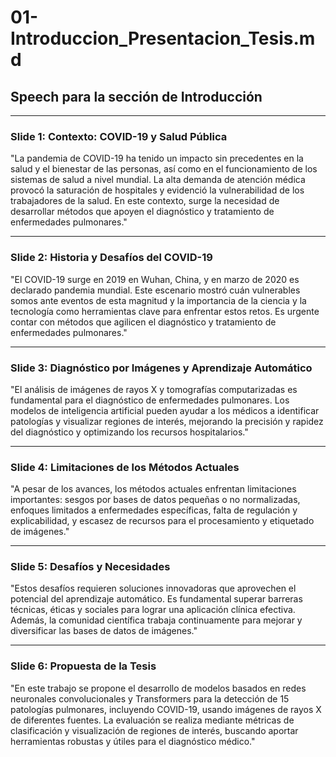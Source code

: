 # 01-Introduccion_Presentacion_Tesis.md

## Speech para la sección de Introducción

---

### Slide 1: Contexto: COVID-19 y Salud Pública

"La pandemia de COVID-19 ha tenido un impacto sin precedentes en la salud y el bienestar de las personas, así como en el funcionamiento de los sistemas de salud a nivel mundial. La alta demanda de atención médica provocó la saturación de hospitales y evidenció la vulnerabilidad de los trabajadores de la salud. En este contexto, surge la necesidad de desarrollar métodos que apoyen el diagnóstico y tratamiento de enfermedades pulmonares."

---

### Slide 2: Historia y Desafíos del COVID-19

"El COVID-19 surge en 2019 en Wuhan, China, y en marzo de 2020 es declarado pandemia mundial. Este escenario mostró cuán vulnerables somos ante eventos de esta magnitud y la importancia de la ciencia y la tecnología como herramientas clave para enfrentar estos retos. Es urgente contar con métodos que agilicen el diagnóstico y tratamiento de enfermedades pulmonares."

---

### Slide 3: Diagnóstico por Imágenes y Aprendizaje Automático

"El análisis de imágenes de rayos X y tomografías computarizadas es fundamental para el diagnóstico de enfermedades pulmonares. Los modelos de inteligencia artificial pueden ayudar a los médicos a identificar patologías y visualizar regiones de interés, mejorando la precisión y rapidez del diagnóstico y optimizando los recursos hospitalarios."

---

### Slide 4: Limitaciones de los Métodos Actuales

"A pesar de los avances, los métodos actuales enfrentan limitaciones importantes: sesgos por bases de datos pequeñas o no normalizadas, enfoques limitados a enfermedades específicas, falta de regulación y explicabilidad, y escasez de recursos para el procesamiento y etiquetado de imágenes."

---

### Slide 5: Desafíos y Necesidades

"Estos desafíos requieren soluciones innovadoras que aprovechen el potencial del aprendizaje automático. Es fundamental superar barreras técnicas, éticas y sociales para lograr una aplicación clínica efectiva. Además, la comunidad científica trabaja continuamente para mejorar y diversificar las bases de datos de imágenes."

---

### Slide 6: Propuesta de la Tesis

"En este trabajo se propone el desarrollo de modelos basados en redes neuronales convolucionales y Transformers para la detección de 15 patologías pulmonares, incluyendo COVID-19, usando imágenes de rayos X de diferentes fuentes. La evaluación se realiza mediante métricas de clasificación y visualización de regiones de interés, buscando aportar herramientas robustas y útiles para el diagnóstico médico."
